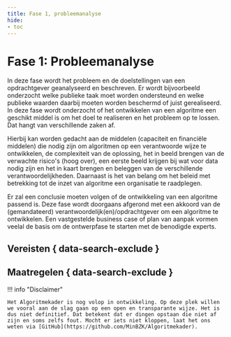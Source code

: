 ```yaml
--- 
title: Fase 1, probleemanalyse
hide:
- toc
---
```


# Fase 1: Probleemanalyse
In deze fase wordt het probleem en de doelstellingen van een opdrachtgever geanalyseerd en beschreven. 
Er wordt bijvoorbeeld onderzocht welke publieke taak moet worden ondersteund en welke publieke waarden daarbij moeten worden beschermd of juist gerealiseerd. 
In deze fase wordt onderzocht of het ontwikkelen van een algoritme een geschikt middel is om het doel te realiseren en het probleem op te lossen.
Dat hangt van verschillende zaken af. 

Hierbij kan worden gedacht aan de middelen (capaciteit en financiële middelen) die nodig zijn om algoritmen op een verantwoorde wijze te ontwikkelen, de complexiteit van de oplossing, het in beeld brengen van de verwachte risico's (hoog over), een eerste beeld krijgen bij wat voor data nodig zijn en het in kaart brengen en beleggen van de verschillende verantwoordelijkheden. 
Daarnaast is het van belang om het beleid met betrekking tot de inzet van algoritme een organisatie te raadplegen.  

Er zal een conclusie moeten volgen of de ontwikkeling van een algoritme passend is. 
Deze fase wordt doorgaans afgerond met een akkoord van de (gemandateerd) verantwoordelijk(en)/opdrachtgever om een algoritme te ontwikkelen. 
Een vastgestelde business case of plan van aanpak vormen veelal de basis om de ontwerpfase te starten met de benodigde experts. 

## Vereisten { data-search-exclude }

<!-- list_vereisten levenscyclus/probleemanalyse no-rol no-levenscyclus no-search no-onderwerp -->

## Maatregelen { data-search-exclude }

<!-- list_maatregelen levenscyclus/probleemanalyse no-rol no-levenscyclus no-search no-onderwerp -->


!!! info "Disclaimer"

    Het Algoritmekader is nog volop in ontwikkeling. Op deze plek willen we vooral aan de slag gaan op een open en transparante wijze. Het is dus niet definitief. Dat betekent dat er dingen opstaan die niet af zijn en soms zelfs fout. Mocht er iets niet kloppen, laat het ons weten via [GitHub](https://github.com/MinBZK/Algoritmekader).
